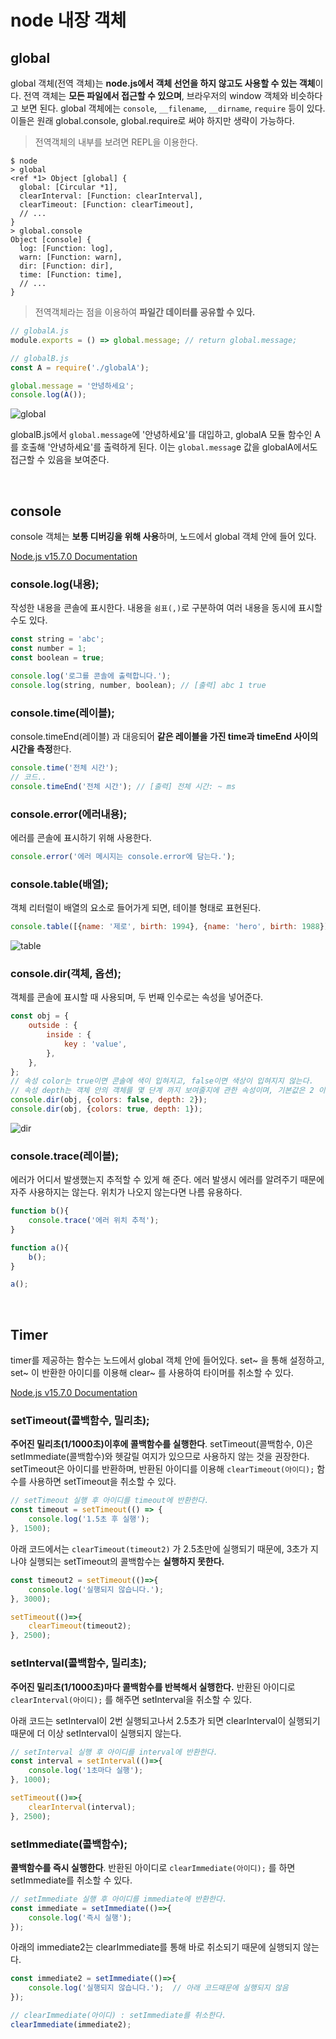 # node 내장 객체
## global

global 객체(전역 객체)는 **node.js에서 객체 선언을 하지 않고도 사용할 수 있는 객체**이다. 전역 객체는 **모든 파일에서 접근할 수 있으며**, 브라우저의 window 객체와 비슷하다고 보면 된다. global 객체에는 `console`, `__filename`, `__dirname`, `require` 등이 있다. 이들은 원래 global.console, global.require로 써야 하지만 생략이 가능하다.

> 전역객체의 내부를 보려면 REPL을 이용한다.

```
$ node
> global
<ref *1> Object [global] {
  global: [Circular *1],
  clearInterval: [Function: clearInterval],
  clearTimeout: [Function: clearTimeout],
  // ...
}
> global.console
Object [console] {
  log: [Function: log],
  warn: [Function: warn],
  dir: [Function: dir],
  time: [Function: time],
  // ...
}
```

> 전역객체라는 점을 이용하여 **파일간 데이터를 공유할 수 있다.**

```jsx
// globalA.js
module.exports = () => global.message; // return global.message;
```

```jsx
// globalB.js
const A = require('./globalA');

global.message = '안녕하세요';
console.log(A());
```

![global](https://user-images.githubusercontent.com/68391767/106386921-a4b22e00-641a-11eb-9701-aa1b40fdb0bd.png)

globalB.js에서 `global.message`에 '안녕하세요'를 대입하고, globalA 모듈 함수인 A 를 호출해 '안녕하세요'를 출력하게 된다. 이는 `global.messag`e 값을 globalA에서도 접근할 수 있음을 보여준다.


<br>

## console

console 객체는 **보통 디버깅을 위해 사용**하며, 노드에서 global 객체 안에 들어 있다.

[Node.js v15.7.0 Documentation](https://nodejs.org/dist/latest-v14.x/docs/api/console.html#console_console)

### console.log(내용);

작성한 내용을 콘솔에 표시한다. 내용을 `쉼표(,)`로 구분하여 여러 내용을 동시에 표시할 수도 있다.

```jsx
const string = 'abc';
const number = 1;
const boolean = true;

console.log('로그를 콘솔에 출력합니다.');
console.log(string, number, boolean); // [출력] abc 1 true
```

### console.time(레이블);

console.timeEnd(레이블) 과 대응되어 **같은 레이블을 가진 time과 timeEnd 사이의 시간을 측정**한다.

```jsx
console.time('전체 시간');
// 코드..
console.timeEnd('전체 시간'); // [출력] 전체 시간: ~ ms
```

### console.error(에러내용);

에러를 콘솔에 표시하기 위해 사용한다.

```jsx
console.error('에러 메시지는 console.error에 담는다.');
```

### console.table(배열);

객체 리터럴이 배열의 요소로 들어가게 되면, 테이블 형태로 표현된다.

```jsx
console.table([{name: '제로', birth: 1994}, {name: 'hero', birth: 1988}]);
```

![table](https://user-images.githubusercontent.com/68391767/106386832-3a00f280-641a-11eb-9b0e-ea1d8d7d6a02.png)

### console.dir(객체, 옵션);

객체를 콘솔에 표시할 때 사용되며, 두 번째 인수로는 속성을 넣어준다.

```jsx
const obj = {
    outside : {
        inside : {
            key : 'value',
        },
    },
};
// 속성 color는 true이면 콘솔에 색이 입혀지고, false이면 색상이 입혀지지 않는다.
// 속성 depth는 객체 안의 객체를 몇 단계 까지 보여줄지에 관한 속성이며, 기본값은 2 이다.
console.dir(obj, {colors: false, depth: 2}); 
console.dir(obj, {colors: true, depth: 1});
```

![dir](https://user-images.githubusercontent.com/68391767/106386868-66b50a00-641a-11eb-8a8b-0395d88d7f12.png)

### console.trace(레이블);

에러가 어디서 발생했는지 추적할 수 있게 해 준다. 에러 발생시 에러를 알려주기 때문에 자주 사용하지는 않는다. 위치가 나오지 않는다면 나름 유용하다.

```jsx
function b(){
    console.trace('에러 위치 추적');
}

function a(){
    b();
}

a();
```

<br>

## Timer

timer를 제공하는 함수는 노드에서 global 객체 안에 들어있다. set~ 을 통해 설정하고, set~ 이 반환한 아이디를 이용해 clear~ 를 사용하여 타이머를 취소할 수 있다.

[Node.js v15.7.0 Documentation](https://nodejs.org/dist/latest-v14.x/docs/api/timers.html#timers_timers)

### setTimeout(콜백함수, 밀리초);

**주어진 밀리초(1/1000초)이후에 콜백함수를 실행한다**. setTimeout(콜백함수, 0)은 setImmediate(콜백함수)와 헷갈릴 여지가 있으므로 사용하지 않는 것을 권장한다. setTimeout은 아이디를 반환하며, 반환된 아이디를 이용해 `clearTimeout(아이디);` 함수를 사용하면 setTimeout을 취소할 수 있다.

```jsx
// setTimeout 실행 후 아이디를 timeout에 반환한다.
const timeout = setTimeout(() => {
    console.log('1.5초 후 실행');
}, 1500);
```

아래 코드에서는  `clearTimeout(timeout2)` 가 2.5초만에 실행되기 때문에, 3초가 지나야 실행되는 setTimeout의 콜백함수는 **실행하지 못한다.**

```jsx
const timeout2 = setTimeout(()=>{
    console.log('실행되지 않습니다.'); 
}, 3000);

setTimeout(()=>{
    clearTimeout(timeout2);
}, 2500);
```

### setInterval(콜백함수, 밀리초);

**주어진 밀리초(1/1000초)마다 콜백함수를 반복해서 실행한다.** 반환된 아이디로 `clearInterval(아이디);` 를 해주면 setInterval을 취소할 수 있다.

아래 코드는 setInterval이 2번 실행되고나서 2.5초가 되면 clearInterval이 실행되기 때문에 더 이상 setInterval이 실행되지 않는다.

```jsx
// setInterval 실행 후 아이디를 interval에 반환한다.
const interval = setInterval(()=>{
    console.log('1초마다 실행');
}, 1000);

setTimeout(()=>{
    clearInterval(interval);
}, 2500);
```

### setImmediate(콜백함수);

**콜백함수를 즉시 실행한다**. 반환된 아이디로 `clearImmediate(아이디);` 를 하면 setImmediate를 취소할 수 있다.

```jsx
// setImmediate 실행 후 아이디를 immediate에 반환한다.
const immediate = setImmediate(()=>{
    console.log('즉시 실행');
});
```

아래의 immediate2는 clearImmediate를 통해 바로 취소되기 때문에 실행되지 않는다.

```jsx
const immediate2 = setImmediate(()=>{
    console.log('실행되지 않습니다.');  // 아래 코드때문에 실행되지 않음
});

// clearImmediate(아이디) : setImmediate를 취소한다.
clearImmediate(immediate2);
```

